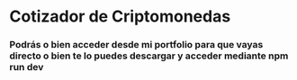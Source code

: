 # Cotizador de Criptomonedas

### Podrás o bien acceder desde mi portfolio para que vayas directo o bien te lo puedes descargar y acceder mediante npm run dev
